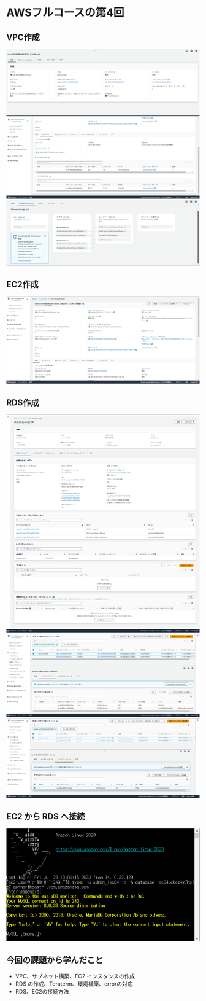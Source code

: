 # AWSフルコースの第4回

## VPC作成
![サンプルアプリ起動](img/lecture04/lec04_VPC_detail.png)
![サンプルアプリ起動](img/lecture04/lec04_VPC_security.png)
![サンプルアプリ起動](img/lecture04/lec04_VPC_subnet.png)

## EC2作成
![サンプルアプリ起動](img/lecture04/lec04_EC2_detail.png)

## RDS作成
![サンプルアプリ起動](img/lecture04/lec04_RDS.png)
![サンプルアプリ起動](img/lecture04/lec04_RDS_secgr_inboud.png)
![サンプルアプリ起動](img/lecture04/lec04_RDS_secgr_outboud.png)

## EC2 から RDS へ接続
![サンプルアプリ起動](img/lecture04/lec04_RDS_connect.png)

## 今回の課題から学んだこと
- VPC、サブネット構築、EC2 インスタンスの作成
- RDS の作成、Teraterm、環境構築、errorの対応
- RDS、EC2の接続方法
